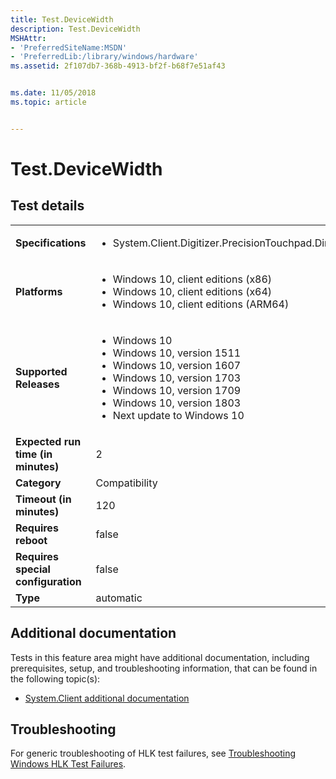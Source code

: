 ```yaml
---
title: Test.DeviceWidth
description: Test.DeviceWidth
MSHAttr:
- 'PreferredSiteName:MSDN'
- 'PreferredLib:/library/windows/hardware'
ms.assetid: 2f107db7-368b-4913-bf2f-b68f7e51af43


ms.date: 11/05/2018
ms.topic: article


---
```


# <span id="p_hlk_test.434154ff-abe3-4c06-a599-c03017d36974"></span>Test.DeviceWidth


## Test details

|||
|---|---|
| **Specifications**  | <ul><li>System.Client.Digitizer.PrecisionTouchpad.Dimensions</li></ul> |  
| **Platforms**   | <ul><li>Windows 10, client editions (x86)</li><li>Windows 10, client editions (x64)</li><li>Windows 10, client editions (ARM64)</li></ul> |
| **Supported Releases** | <ul><li>Windows 10</li><li>Windows 10, version 1511</li><li>Windows 10, version 1607</li><li>Windows 10, version 1703</li><li>Windows 10, version 1709</li><li>Windows 10, version 1803</li><li>Next update to Windows 10</li></ul> |
|**Expected run time (in minutes)**| 2 |
|**Category**| Compatibility |
|**Timeout (in minutes)**| 120 |
|**Requires reboot**| false |
|**Requires special configuration**| false |
|**Type**| automatic |



## <span id="Additional_documentation"></span><span id="additional_documentation"></span><span id="ADDITIONAL_DOCUMENTATION"></span>Additional documentation


Tests in this feature area might have additional documentation, including prerequisites, setup, and troubleshooting information, that can be found in the following topic(s):

-   [System.Client additional documentation](system-client-additional-documentation.md)

## <span id="Troubleshooting"></span><span id="troubleshooting"></span><span id="TROUBLESHOOTING"></span>Troubleshooting


For generic troubleshooting of HLK test failures, see [Troubleshooting Windows HLK Test Failures](../user/troubleshooting-windows-hlk-test-failures.md).










